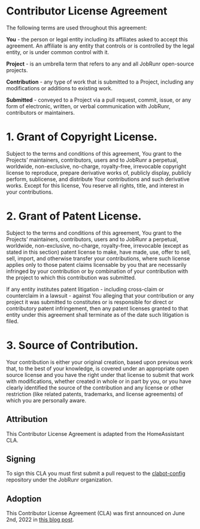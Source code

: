 # Contributor License Agreement

The following terms are used throughout this agreement:

**You** - the person or legal entity including its affiliates asked to accept this agreement.
An affiliate is any entity that controls or is controlled by the legal entity, or is under common control with it.

**Project** - is an umbrella term that refers to any and all JobRunr open-source projects.

**Contribution** - any type of work that is submitted to a Project, including any modifications or additions to existing work.

**Submitted** - conveyed to a Project via a pull request, commit, issue, or any form of electronic, written, or
verbal communication with JobRunr, contributors or maintainers.

# 1. Grant of Copyright License.

Subject to the terms and conditions of this agreement, You grant to the Projects’ maintainers, contributors,
users and to JobRunr a perpetual, worldwide, non-exclusive, no-charge, royalty-free, irrevocable copyright license to reproduce,
prepare derivative works of, publicly display, publicly perform, sublicense, and distribute Your contributions and such
derivative works. Except for this license, You reserve all rights, title, and interest in your contributions.

# 2. Grant of Patent License.

Subject to the terms and conditions of this agreement, You grant to the Projects’ maintainers, contributors, users and to
JobRunr a perpetual, worldwide, non-exclusive, no-charge, royalty-free, irrevocable (except as stated in this section) patent
license to make, have made, use, offer to sell, sell, import, and otherwise transfer your contributions, where such license
applies only to those patent claims licensable by you that are necessarily infringed by your contribution or by combination of
your contribution with the project to which this contribution was submitted.

If any entity institutes patent litigation - including cross-claim or counterclaim in a lawsuit - against You alleging that
your contribution or any project it was submitted to constitutes or is responsible for direct or contributory patent infringement,
then any patent licenses granted to that entity under this agreement shall terminate as of the date such litigation is filed.

# 3. Source of Contribution.

Your contribution is either your original creation, based upon previous work that, to the best of your knowledge,
is covered under an appropriate open source license and you have the right under that license to submit that work with modifications,
whether created in whole or in part by you, or you have clearly identified the source of the contribution and any license or other
restriction (like related patents, trademarks, and license agreements) of which you are personally aware.

## Attribution

This Contributor License Agreement is adapted from the HomeAssistant CLA.

## Signing

To sign this CLA you must first submit a pull request to the [clabot-config](https://github.com/jobrunr/clabot-config) repository under the JobRunr organization.

## Adoption

This Contributor License Agreement (CLA) was first announced on June 2nd, 2022 in [this blog post](https://www.jobrunr.io/en/blog/2022-06-02-cla/).
